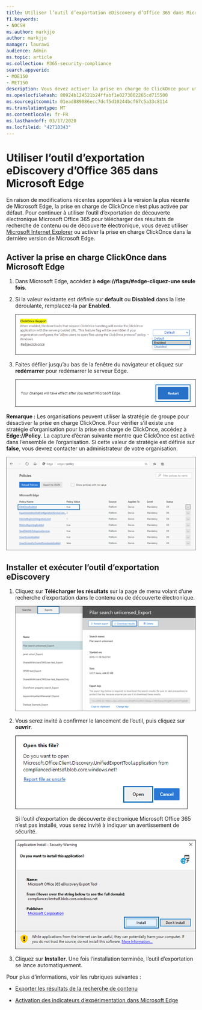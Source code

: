 ```yaml
---
title: Utiliser l’outil d’exportation eDiscovery d’Office 365 dans Microsoft Edge
f1.keywords:
- NOCSH
ms.author: markjjo
author: markjjo
manager: laurawi
audience: Admin
ms.topic: article
ms.collection: M365-security-compliance
search.appverid:
- MOE150
- MET150
description: Vous devez activer la prise en charge de ClickOnce pour utiliser la dernière version de Microsoft Edge pour télécharger les résultats de recherche à partir de la recherche de contenu et eDiscovery dans le centre de sécurité et de conformité.
ms.openlocfilehash: 80924b124521b24ffabf1e0273802265cd715500
ms.sourcegitcommit: 01ead889086ecc7dcf5d10244bcf67c5a33c8114
ms.translationtype: MT
ms.contentlocale: fr-FR
ms.lasthandoff: 03/17/2020
ms.locfileid: "42710343"
---
```

# <a name="use-the-office-365-ediscovery-export-tool-in-microsoft-edge"></a>Utiliser l’outil d’exportation eDiscovery d’Office 365 dans Microsoft Edge

En raison de modifications récentes apportées à la version la plus récente de Microsoft Edge, la prise en charge de ClickOnce n’est plus activée par défaut. Pour continuer à utiliser l’outil d’exportation de découverte électronique Microsoft Office 365 pour télécharger des résultats de recherche de contenu ou de découverte électronique, vous devez utiliser [Microsoft Internet Explorer](https://support.microsoft.com/help/17621/internet-explorer-downloads) ou activer la prise en charge ClickOnce dans la dernière version de Microsoft Edge.

## <a name="enable-clickonce-support-in-microsoft-edge"></a>Activer la prise en charge ClickOnce dans Microsoft Edge

1. Dans Microsoft Edge, accédez à **edge://flags/#edge-cliquez-une seule fois**.

2. Si la valeur existante est définie sur **default** ou **Disabled** dans la liste déroulante, remplacez-la par **Enabled**.

   ![](../media/ClickOnceimage1.png)

3. Faites défiler jusqu’au bas de la fenêtre du navigateur et cliquez sur **redémarrer** pour redémarrer le serveur Edge.

   ![](../media/ClickOnceimage2.png)

**Remarque :** Les organisations peuvent utiliser la stratégie de groupe pour désactiver la prise en charge ClickOnce. Pour vérifier s’il existe une stratégie d’organisation pour la prise en charge de ClickOnce, accédez à **Edge://Policy**. La capture d’écran suivante montre que ClickOnce est activé dans l’ensemble de l’organisation. Si cette valeur de stratégie est définie sur **false**, vous devrez contacter un administrateur de votre organisation.

![](../media/ClickOnceimage3.png)

## <a name="install-and-run-the-ediscovery-export-tool"></a>Installer et exécuter l’outil d’exportation eDiscovery

1. Cliquez sur **Télécharger les résultats** sur la page de menu volant d’une recherche d’exportation dans le contenu ou de découverte électronique.

   ![Cliquez sur Télécharger les résultats sur la page de menu volant pour télécharger les résultats de la recherche.](../media/ClickOnceExport1.png)

2. Vous serez invité à confirmer le lancement de l’outil, puis cliquez sur **ouvrir**.

   ![Cliquez sur Ouvrir pour lancer l’outil d’exportation de découverte électronique.](../media/ClickOnceimage4.png)

   Si l’outil d’exportation de découverte électronique Microsoft Office 365 n’est pas installé, vous serez invité à indiquer un avertissement de sécurité. 

   ![Cliquez sur installer pour installer l’outil d’exportation de découverte électronique.](../media/ClickOnceimage5.png)

3. Cliquez sur **Installer**. Une fois l’installation terminée, l’outil d’exportation se lance automatiquement.

Pour plus d’informations, voir les rubriques suivantes :

- [Exporter les résultats de la recherche de contenu](export-search-results.md)

- [Activation des indicateurs d’expérimentation dans Microsoft Edge](https://microsoftedgesupport.microsoft.com/hc/articles/360034075294-How-to-enable-experiment-flags-in-Microsoft-Edge-Insider-channels)
